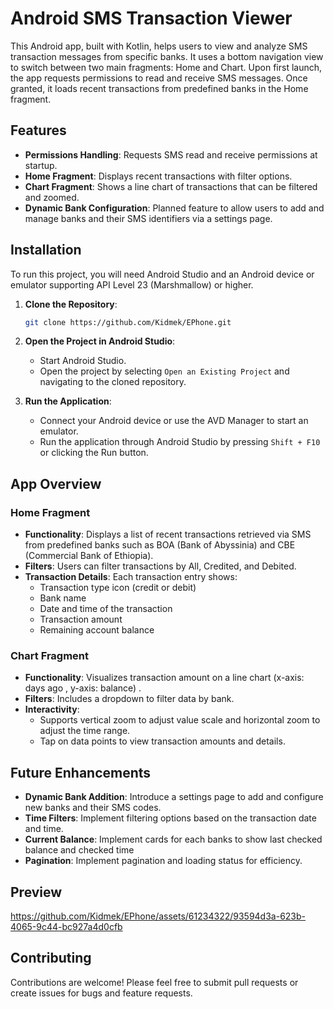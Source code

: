 # Android SMS Transaction Viewer

This Android app, built with Kotlin, helps users to view and analyze SMS transaction messages from specific banks. It uses a bottom navigation view to switch between two main fragments: Home and Chart. Upon first launch, the app requests permissions to read and receive SMS messages. Once granted, it loads recent transactions from predefined banks in the Home fragment.

## Features

- **Permissions Handling**: Requests SMS read and receive permissions at startup.
- **Home Fragment**: Displays recent transactions with filter options.
- **Chart Fragment**: Shows a line chart of transactions that can be filtered and zoomed.
- **Dynamic Bank Configuration**: Planned feature to allow users to add and manage banks and their SMS identifiers via a settings page.

## Installation

To run this project, you will need Android Studio and an Android device or emulator supporting API Level 23 (Marshmallow) or higher.

1. **Clone the Repository**:

   ```bash
   git clone https://github.com/Kidmek/EPhone.git

2. **Open the Project in Android Studio**:

   - Start Android Studio.
   - Open the project by selecting `Open an Existing Project` and navigating to the cloned repository.

3. **Run the Application**:

   - Connect your Android device or use the AVD Manager to start an emulator.
   - Run the application through Android Studio by pressing `Shift + F10` or clicking the Run button.

## App Overview

### Home Fragment

- **Functionality**: Displays a list of recent transactions retrieved via SMS from predefined banks such as BOA (Bank of Abyssinia) and CBE (Commercial Bank of Ethiopia).
- **Filters**: Users can filter transactions by All, Credited, and Debited.
- **Transaction Details**: Each transaction entry shows:
  - Transaction type icon (credit or debit)
  - Bank name
  - Date and time of the transaction
  - Transaction amount
  - Remaining account balance

### Chart Fragment

- **Functionality**: Visualizes transaction amount on a line chart (x-axis: days ago , y-axis: balance) .
- **Filters**: Includes a dropdown to filter data by bank.
- **Interactivity**:
  - Supports vertical zoom to adjust value scale and horizontal zoom to adjust the time range.
  - Tap on data points to view transaction amounts and details.

## Future Enhancements

- **Dynamic Bank Addition**: Introduce a settings page to add and configure new banks and their SMS codes.
- **Time Filters**: Implement filtering options based on the transaction date and time.
- **Current Balance**: Implement cards for each banks to show last checked balance and checked time
- **Pagination**: Implement pagination and loading status for efficiency.


## Preview



https://github.com/Kidmek/EPhone/assets/61234322/93594d3a-623b-4065-9c44-bc927a4d0cfb

## Contributing

Contributions are welcome! Please feel free to submit pull requests or create issues for bugs and feature requests.



